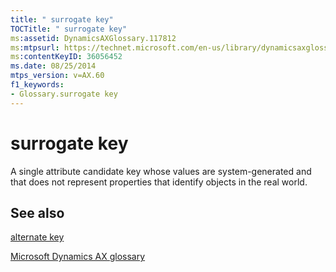```yaml
---
title: " surrogate key"
TOCTitle: " surrogate key"
ms:assetid: DynamicsAXGlossary.117812
ms:mtpsurl: https://technet.microsoft.com/en-us/library/dynamicsaxglossary.117812(v=AX.60)
ms:contentKeyID: 36056452
ms.date: 08/25/2014
mtps_version: v=AX.60
f1_keywords:
- Glossary.surrogate key
---
```


# surrogate key

A single attribute candidate key whose values are system-generated and that does not represent properties that identify objects in the real world.

## See also

[alternate key](alternate-key.md)

[Microsoft Dynamics AX glossary](glossary/microsoft-dynamics-ax-glossary.md)

  


